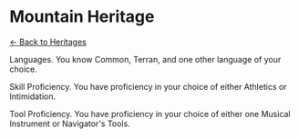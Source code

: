 # Mountain Heritage

[<- Back to Heritages](index.md)



Languages. You know Common, Terran, and one other language of your choice.

Skill Proficiency. You have proficiency in your choice of either Athletics or Intimidation.

Tool Proficiency. You have proficiency in your choice of either one Musical Instrument or Navigator's Tools.